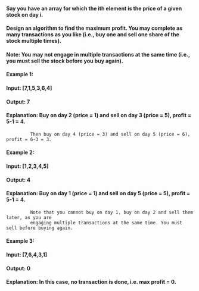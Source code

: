 #### Say you have an array for which the ith element is the price of a given stock on day i.

#### Design an algorithm to find the maximum profit. You may complete as many transactions as you like (i.e., buy one and sell one share of the stock multiple times).

#### Note: You may not engage in multiple transactions at the same time (i.e., you must sell the stock before you buy again).

#### Example 1:

#### Input: [7,1,5,3,6,4]
#### Output: 7
#### Explanation: Buy on day 2 (price = 1) and sell on day 3 (price = 5), profit = 5-1 = 4.
             Then buy on day 4 (price = 3) and sell on day 5 (price = 6), profit = 6-3 = 3.
#### Example 2:

#### Input: [1,2,3,4,5]
#### Output: 4
#### Explanation: Buy on day 1 (price = 1) and sell on day 5 (price = 5), profit = 5-1 = 4.
             Note that you cannot buy on day 1, buy on day 2 and sell them later, as you are
             engaging multiple transactions at the same time. You must sell before buying again.
#### Example 3:

#### Input: [7,6,4,3,1]
#### Output: 0
#### Explanation: In this case, no transaction is done, i.e. max profit = 0.
